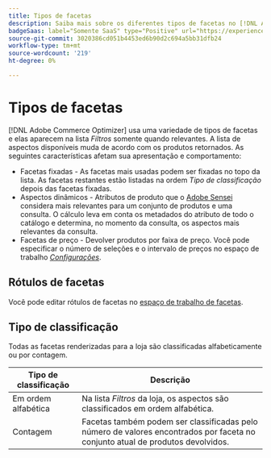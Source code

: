 ```yaml
---
title: Tipos de facetas
description: Saiba mais sobre os diferentes tipos de facetas no [!DNL Adobe Commerce Optimizer].
badgeSaas: label="Somente SaaS" type="Positive" url="https://experienceleague.adobe.com/en/docs/commerce/user-guides/product-solutions" tooltip="Aplicável somente a projetos do Adobe Commerce as a Cloud Service e do Adobe Commerce Optimizer (infraestrutura SaaS gerenciada pela Adobe)."
source-git-commit: 3020386cd051b4453ed6b90d2c694a5bb31dfb24
workflow-type: tm+mt
source-wordcount: '219'
ht-degree: 0%

---
```


# Tipos de facetas

[!DNL Adobe Commerce Optimizer] usa uma variedade de tipos de facetas e elas aparecem na lista *Filtros* somente quando relevantes. A lista de aspectos disponíveis muda de acordo com os produtos retornados. As seguintes características afetam sua apresentação e comportamento:

- Facetas fixadas - As facetas mais usadas podem ser fixadas no topo da lista. As facetas restantes estão listadas na ordem *Tipo de classificação* depois das facetas fixadas.
- Aspectos dinâmicos - Atributos de produto que o [Adobe Sensei](https://www.adobe.com/sensei.html) considera mais relevantes para um conjunto de produtos e uma consulta. O cálculo leva em conta os metadados do atributo de todo o catálogo e determina, no momento da consulta, os aspectos mais relevantes da consulta.
- Facetas de preço - Devolver produtos por faixa de preço. Você pode especificar o número de seleções e o intervalo de preços no espaço de trabalho [*Configurações*](../../settings.md).

## Rótulos de facetas

Você pode editar rótulos de facetas no [espaço de trabalho de facetas](workspace.md).

## Tipo de classificação

Todas as facetas renderizadas para a loja são classificadas alfabeticamente ou por contagem.

| Tipo de classificação | Descrição |
|--- |--- |
| Em ordem alfabética | Na lista *Filtros* da loja, os aspectos são classificados em ordem alfabética. |
| Contagem | Facetas também podem ser classificadas pelo número de valores encontrados por faceta no conjunto atual de produtos devolvidos. |
